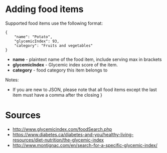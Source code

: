 # Adding food items

Supported food items use the following format:

    {
        "name": "Potato",
        "glycemicIndex": 93,
        "category": "Fruits and vegetables"
    }

* **name** - plaintext name of the food item, include serving max in brackets
* **glycemicIndex** - Glycemic index score of the item.
* **category** - food category this item belongs to

Notes:

* If you are new to JSON, please note that all food items except the last item must have a comma after the closing }

# Sources

* http://www.glycemicindex.com/foodSearch.php
* https://www.diabetes.ca/diabetes-and-you/healthy-living-resources/diet-nutrition/the-glycemic-index
* http://www.montignac.com/en/search-for-a-specific-glycemic-index/
